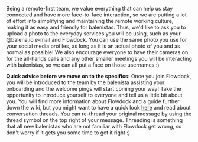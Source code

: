Being a remote-first team, we value everything that can help us stay connected and have more face-to-face interaction, so we are putting a lot of effort into simplifying and maintaining the remote working culture, making it as easy and friendly for balenistas. Thus, we'd like to ask you to upload a photo to the everyday services you will be using, such as your @balena.io e-mail and Flowdock. You can use the same photo you use for your social media profiles, as long as it is an actual photo of you and as normal as possible! We also encourage everyone to have their cameras on for the all-hands calls and any other smaller meetings you will be interacting with balenistas, so we can all put a face on those usernames :) 

**Quick advice before we move on to the specifics**: Once you join Flowdock, you will be introduced to the team by the balenista assisting your onboarding and the welcome pings will start coming your way! Take the opportunity to introduce yourself to everyone and tell us a little bit about you. You will find more information about Flowdock and a guide further down the wiki, but you might want to have a quick look [here](https://www.flowdock.com/help/chat) and read about conversation threads. You can re-thread your original message by using the thread symbol on the top right of your message. Threading is something that all new balenistas who are not familiar with Flowdock get wrong, so don't worry if it gets you some time to get it right :)